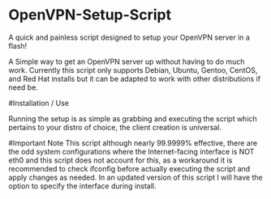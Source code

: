 # OpenVPN-Setup-Script
A quick and painless script designed to setup your OpenVPN server in a flash!


A Simple way to get an OpenVPN server up without having to do much work.
Currently this script only supports Debian, Ubuntu, Gentoo, CentOS, and Red Hat installs but it can be adapted to work with other distributions if need be.


#Installation / Use

Running the setup is as simple as grabbing and executing the script which pertains to your distro of choice, the client creation is universal. 

#Important Note
This script although nearly 99.9999% effective, there are the odd system configurations where the Internet-facing interface is NOT eth0 and this script does not account for this, as a workaround it is recommended to check ifconfig before actually executing the script and apply changes as needed. In an updated version of this script I will have the option to specify the interface during install.
